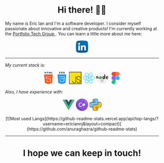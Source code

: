 <h1 align='center'> Hi there! ✌🏾</h1>

<p> My name is Eric Ian and I'm a software developer. I consider myself passionate about innovative and creative products! I'm currently working at the <a href="https://www.linkedin.com/company/grupoportfolio/mycompany/">Portfolio Tech Group </a>. You can learn a little more about me here: </p>

<p align='center'>
  <a  href="https://www.linkedin.com/in/eric-ian-noronha-junqueira-bb40091a7/"> <img height="40" src="https://github.com/ericiannj/ericiannj/blob/main/images/linkedin.png? raw=true"></a>
</p>

---

*My current stack is:*

<p align='center'>
  <img height="40" src="https://github.com/ericiannj/ericiannj/blob/main/images/html.png?raw=true">
  <img height="40" src="https://github.com/ericiannj/ericiannj/blob/main/images/css.png?raw=true">
  <img height="40" src="https://github.com/ericiannj/ericiannj/blob/main/images/js.png?raw=true">
  <img height="40" src="https://github.com/ericiannj/ericiannj/blob/main/images/react.png?raw=true">
  <img height="40" src="https://github.com/ericiannj/ericiannj/blob/main/images/nodejs.png?raw=true">
  <img height="40" src="https://github.com/ericiannj/ericiannj/blob/main/images/figma.png?raw=true">
</p>

*Also, I have experience with:*

<p align='center'>
  <img height="40" src="https://github.com/ericiannj/ericiannj/blob/main/images/vue.png?raw=true">
  <img height="40" src="https://github.com/ericiannj/ericiannj/blob/main/images/C%23.png?raw=true">
  <img height="40" src="https://github.com/ericiannj/ericiannj/blob/main/images/python.png?raw=true">
</p>

<p align='center'>
  [![Most used Langs](https://github-readme-stats.vercel.app/api/top-langs/?username=ericiannj&layout=compact)](https://github.com/anuraghazra/github-readme-stats)
</p>
  
  
---

<h1 align='center'> I hope we can keep in touch! </h1>

<!--
**ericiannj/ericiannj** is a ✨ _special_ ✨ repository because its `README.md` (this file) appears on your GitHub profile.

Here are some ideas to get you started:

- 🔭 I’m currently working on ...
- 🌱 I’m currently learning ...
- 👯 I’m looking to collaborate on ...
- 🤔 I’m looking for help with ...
- 💬 Ask me about ...
- 📫 How to reach me: ...
- 😄 Pronouns: ...
- ⚡ Fun fact: ...
-->
